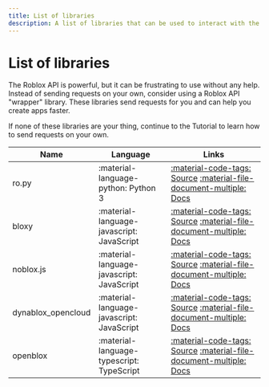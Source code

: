 ```yaml
---
title: List of libraries
description: A list of libraries that can be used to interact with the Roblox API
---
```


# List of libraries

The Roblox API is powerful, but it can be frustrating to use without any help. Instead of sending requests on your own,
consider using a Roblox API "wrapper" library. These libraries send requests for you and can help you create apps faster.

If none of these libraries are your thing, continue to the Tutorial to learn how to send requests on your own.

| Name               | Language                                  | Links                                                                                                                                                                                                |
|--------------------|-------------------------------------------|------------------------------------------------------------------------------------------------------------------------------------------------------------------------------------------------------|
| ro.py              | :material-language-python: Python 3       | [:material-code-tags: Source](https://github.com/ro-py/ro.py) [:material-file-document-multiple: Docs](https://ro.py.jmk.gg)                                                                         |
| bloxy              | :material-language-javascript: JavaScript | [:material-code-tags: Source](https://github.com/Visualizememe/bloxy) [:material-file-document-multiple: Docs](https://bloxy.js.org)                                                                 |
| noblox.js          | :material-language-javascript: JavaScript | [:material-code-tags: Source](https://github.com/noblox/noblox.js) [:material-file-document-multiple: Docs](https://noblox.js.org)                                                                   |
| dynablox_opencloud | :material-language-javascript: JavaScript | [:material-code-tags: Source](https://github.com/dynabloxjs/dynablox_opencloud) [:material-file-document-multiple: Docs](https://doc.deno.land/https://deno.land/x/dynablox_opencloud@v0.2.1/mod.ts) |
| openblox           | :material-language-typescript: TypeScript | [:material-code-tags: Source](https://github.com/MightyPart/openblox) [:material-file-document-multiple: Docs](https://open.blox.wiki)                                                               |
